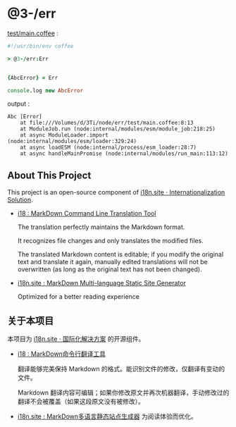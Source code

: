 # @3-/err

[test/main.coffee](./test/main.coffee) :

```coffee
#!/usr/bin/env coffee

> @3-/err:Err


{AbcError} = Err

console.log new AbcError
```

output :

```
Abc [Error]
    at file:///Volumes/d/3Ti/node/err/test/main.coffee:8:13
    at ModuleJob.run (node:internal/modules/esm/module_job:218:25)
    at async ModuleLoader.import (node:internal/modules/esm/loader:329:24)
    at async loadESM (node:internal/process/esm_loader:28:7)
    at async handleMainPromise (node:internal/modules/run_main:113:12)
```

## About This Project

This project is an open-source component of [i18n.site ⋅ Internationalization Solution](https://i18n.site).

* [i18 : MarkDown Command Line Translation Tool](https://i18n.site/i18)

  The translation perfectly maintains the Markdown format.

  It recognizes file changes and only translates the modified files.

  The translated Markdown content is editable; if you modify the original text and translate it again, manually edited translations will not be overwritten (as long as the original text has not been changed).

* [i18n.site : MarkDown Multi-language Static Site Generator](https://i18n.site/i18n.site)

  Optimized for a better reading experience

## 关于本项目

本项目为 [i18n.site ⋅ 国际化解决方案](https://i18n.site) 的开源组件。

* [i18 :  MarkDown命令行翻译工具](https://i18n.site/i18)

  翻译能够完美保持 Markdown 的格式。能识别文件的修改，仅翻译有变动的文件。

  Markdown 翻译内容可编辑；如果你修改原文并再次机器翻译，手动修改过的翻译不会被覆盖（如果这段原文没有被修改）。

* [i18n.site : MarkDown多语言静态站点生成器](https://i18n.site/i18n.site) 为阅读体验而优化。
